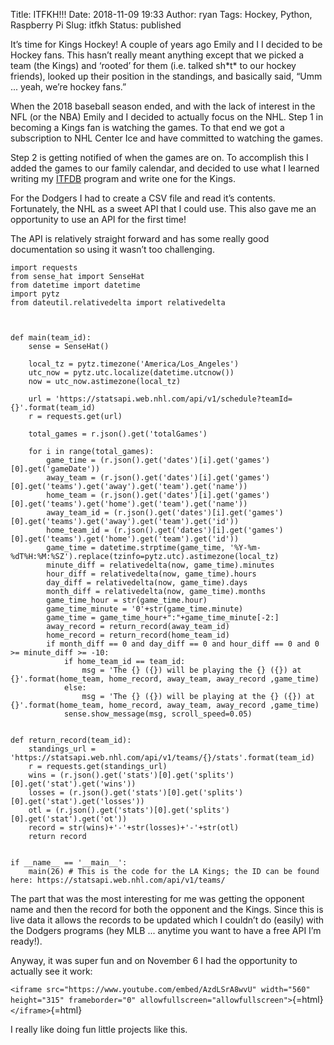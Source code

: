 Title: ITFKH!!!
Date: 2018-11-09 19:33
Author: ryan
Tags: Hockey, Python, Raspberry Pi
Slug: itfkh
Status: published

It’s time for Kings Hockey! A couple of years ago Emily and I I decided to be Hockey fans. This hasn’t really meant anything except that we picked a team (the Kings) and ‘rooted’ for them (i.e. talked sh\*t\* to our hockey friends), looked up their position in the standings, and basically said, “Umm ... yeah, we’re hockey fans.”

When the 2018 baseball season ended, and with the lack of interest in the NFL (or the NBA) Emily and I decided to actually focus on the NHL. Step 1 in becoming a Kings fan is watching the games. To that end we got a subscription to NHL Center Ice and have committed to watching the games.

Step 2 is getting notified of when the games are on. To accomplish this I added the games to our family calendar, and decided to use what I learned writing my [ITFDB](/itfdb/) program and write one for the Kings.

For the Dodgers I had to create a CSV file and read it’s contents. Fortunately, the NHL as a sweet API that I could use. This also gave me an opportunity to use an API for the first time!

The API is relatively straight forward and has some really good documentation so using it wasn’t too challenging.

    import requests
    from sense_hat import SenseHat
    from datetime import datetime
    import pytz
    from dateutil.relativedelta import relativedelta



    def main(team_id):
        sense = SenseHat()

        local_tz = pytz.timezone('America/Los_Angeles')
        utc_now = pytz.utc.localize(datetime.utcnow())
        now = utc_now.astimezone(local_tz)

        url = 'https://statsapi.web.nhl.com/api/v1/schedule?teamId={}'.format(team_id)
        r = requests.get(url)

        total_games = r.json().get('totalGames')

        for i in range(total_games):
            game_time = (r.json().get('dates')[i].get('games')[0].get('gameDate'))
            away_team = (r.json().get('dates')[i].get('games')[0].get('teams').get('away').get('team').get('name'))
            home_team = (r.json().get('dates')[i].get('games')[0].get('teams').get('home').get('team').get('name'))
            away_team_id = (r.json().get('dates')[i].get('games')[0].get('teams').get('away').get('team').get('id'))
            home_team_id = (r.json().get('dates')[i].get('games')[0].get('teams').get('home').get('team').get('id'))
            game_time = datetime.strptime(game_time, '%Y-%m-%dT%H:%M:%SZ').replace(tzinfo=pytz.utc).astimezone(local_tz)
            minute_diff = relativedelta(now, game_time).minutes
            hour_diff = relativedelta(now, game_time).hours
            day_diff = relativedelta(now, game_time).days
            month_diff = relativedelta(now, game_time).months
            game_time_hour = str(game_time.hour)
            game_time_minute = '0'+str(game_time.minute)
            game_time = game_time_hour+":"+game_time_minute[-2:]
            away_record = return_record(away_team_id)
            home_record = return_record(home_team_id)        
            if month_diff == 0 and day_diff == 0 and hour_diff == 0 and 0 >= minute_diff >= -10:
                if home_team_id == team_id:
                    msg = 'The {} ({}) will be playing the {} ({}) at {}'.format(home_team, home_record, away_team, away_record ,game_time)
                else:
                    msg = 'The {} ({}) will be playing at the {} ({}) at {}'.format(home_team, home_record, away_team, away_record ,game_time)
                sense.show_message(msg, scroll_speed=0.05)


    def return_record(team_id):
        standings_url = 'https://statsapi.web.nhl.com/api/v1/teams/{}/stats'.format(team_id)
        r = requests.get(standings_url)
        wins = (r.json().get('stats')[0].get('splits')[0].get('stat').get('wins'))
        losses = (r.json().get('stats')[0].get('splits')[0].get('stat').get('losses'))
        otl = (r.json().get('stats')[0].get('splits')[0].get('stat').get('ot'))
        record = str(wins)+'-'+str(losses)+'-'+str(otl)
        return record


    if __name__ == '__main__':
        main(26) # This is the code for the LA Kings; the ID can be found here: https://statsapi.web.nhl.com/api/v1/teams/

The part that was the most interesting for me was getting the opponent name and then the record for both the opponent and the Kings. Since this is live data it allows the records to be updated which I couldn’t do (easily) with the Dodgers programs (hey MLB ... anytime you want to have a free API I’m ready!).

Anyway, it was super fun and on November 6 I had the opportunity to actually see it work:

`<iframe src="https://www.youtube.com/embed/AzdLSrA8wvU" width="560" height="315" frameborder="0" allowfullscreen="allowfullscreen">`{=html}`</iframe>`{=html}

I really like doing fun little projects like this.

